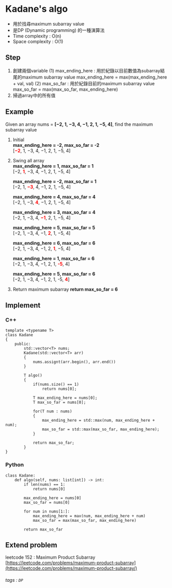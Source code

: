 # Kadane's algo
- 用於找尋maximum subarray value
- 是DP (Dynamic programming) 的一種演算法
- Time complexity : O(n)
- Space complexity : O(1)

## Step
1. 創建兩個variable
   (1) max_ending_here : 用於紀錄以目前數值為subarray結尾的maximum subarray value
       max_ending_here = max(max_ending_here + val, val)
   (2) max_so_far : 用於紀錄目前的maximum subarray value
       max_so_far = max(max_so_far, max_ending_here)
2. 掃過array中的所有值


## Example
Given an array nums = **[−2, 1, −3, 4, −1, 2, 1, −5, 4]**, find the maximum subarray value

1. Initial  
   **max_ending_here = -2, max_so_far = -2**  
   [**<font color="#f00">−2</font>**, 1, −3, 4, −1, 2, 1, −5, 4]
   
2. Swing all array  
   **max_ending_here = 1, max_so_far = 1**  
   [−2, **<font color="#f00">1</font>**, −3, 4, −1, 2, 1, −5, 4]
   
   **max_ending_here = -2, max_so_far = 1**  
   [−2, 1, **<font color="#f00">−3</font>**, 4, −1, 2, 1, −5, 4]
   
   **max_ending_here = 4, max_so_far = 4**  
   [−2, 1, −3, **<font color="#f00">4</font>**, −1, 2, 1, −5, 4]
   
   **max_ending_here = 3, max_so_far = 4**  
   [−2, 1, −3, 4, **<font color="#f00">−1</font>**, 2, 1, −5, 4]
   
   **max_ending_here = 5, max_so_far = 5**  
   [−2, 1, −3, 4, −1, **<font color="#f00">2</font>**, 1, −5, 4]
   
   **max_ending_here = 6, max_so_far = 6**  
   [−2, 1, −3, 4, −1, 2, **<font color="#f00">1</font>**, −5, 4]
   
   **max_ending_here = 1, max_so_far = 6**  
   [−2, 1, −3, 4, −1, 2, 1, **<font color="#f00">-5</font>**, 4]
   
   **max_ending_here = 5, max_so_far = 6**  
   [−2, 1, −3, 4, −1, 2, 1, -5, **<font color="#f00">4</font>**]
   
3. Return maximum subarray
   **return max_so_far = 6**

## Implement
### C++
```cpp=
template <typename T>
class Kadane
{
    public:
        std::vector<T> nums;
        Kadane(std::vector<T> arr)
        {
            nums.assignt(arr.begin(), arr.end())
        }
    
        T algo()
        {
            if(nums.size() == 1)
                return nums[0];
            
            T max_ending_here = nums[0];
            T max_so_far = nums[0];
            
            for(T num : nums)
            {
                max_ending_here = std::max(num, max_ending_here + num);
                max_so_far = std::max(max_so_far, max_ending_here);
            }
            
            return max_so_far;
        }
}
```

### Python
```python=
class Kadane:
    def algo(self, nums: list[int]) -> int:
        if len(nums) == 1:
            return nums[0]
        
        max_ending_here = nums[0]
        max_so_far = nums[0]
        
        for num in nums[1:]:
            max_ending_here = max(num, max_ending_here + num)
            max_so_far = max(max_so_far, max_ending_here)
        
        return max_so_far
```

## Extend problem
leetcode 152 : Maximum Product Subarray
[https://leetcode.com/problems/maximum-product-subarray](https://leetcode.com/problems/maximum-product-subarray/)

###### tags : `DP`
